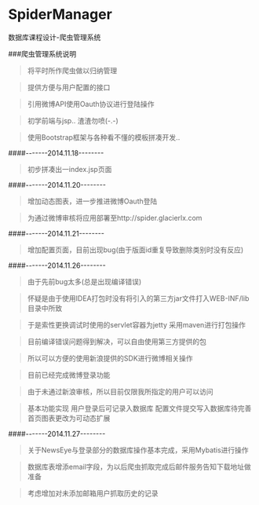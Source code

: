SpiderManager
=============

数据库课程设计-爬虫管理系统

###爬虫管理系统说明

>将平时所作爬虫做以归纳管理

>提供方便与用户配置的接口

>引用微博API使用Oauth协议进行登陆操作

>初学前端与jsp.. 渣渣勿喷(-.-)

>使用Bootstrap框架与各种看不懂的模板拼凑开发..

####-------2014.11.18--------

>初步拼凑出一index.jsp页面

####-------2014.11.20--------

>增加动态图表，进一步推进微博Oauth登陆

>为通过微博审核将应用部署至http://spider.glacierlx.com

####-------2014.11.21--------

>增加配置页面，目前出现bug(由于版面id重复导致删除类别时没有反应)

####-------2014.11.26--------

>由于先前bug太多(总是出现编译错误)

>怀疑是由于使用IDEA打包时没有将引入的第三方jar文件打入WEB-INF/lib目录中所致

>于是索性更换调试时使用的servlet容器为jetty 采用maven进行打包操作

>目前编译错误问题得到解决，可以自由使用第三方提供的包

>所以可以方便的使用新浪提供的SDK进行微博相关操作

>目前已经完成微博登录功能

>由于未通过新浪审核，所以目前仅限我所指定的用户可以访问

>基本功能实现 用户登录后可记录入数据库 配置文件提交写入数据库待完善 首页图表更改为可动态扩展

####-------2014.11.27--------

>关于NewsEye与登录部分的数据库操作基本完成，采用Mybatis进行操作

>数据库表增添email字段，为以后爬虫抓取完成后邮件服务告知下载地址做准备

>考虑增加对未添加邮箱用户抓取历史的记录
